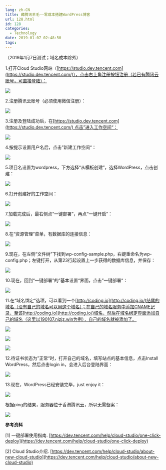 ```yaml
---
lang: zh-CN
title: 薅腾讯羊毛——零成本搭建WordPress博客
url: 128.html
id: 128
categories:
  - Technology
date: 2019-01-07 02:48:50
tags:
---
```


（2019年1月7日测试；域名成本除外）

1.打开Cloud Studio网站（[https://studio.dev.tencent.com](https://studio.dev.tencent.com/)），点击右上角注册按钮注册（若已有腾讯云账号，可直接登陆）：

![](https://pic.superbed.cn/item/5c6105805f3e509ed92be856)

2.注册腾讯云账号（必须使用微信注册）：

![](https://pic.superbed.cn/item/5c6105a05f3e509ed92be9c4)

3.注册及登陆成功后，在[https://studio.dev.tencent.com](https://studio.dev.tencent.com/) 点击”进入工作空间“：

![](https://pic.superbed.cn/item/5c6105ae5f3e509ed92bea96)

4.按提示设置用户名后，点击”新建工作空间“：

![](https://pic.superbed.cn/item/5c6105b95f3e509ed92beb27)

5.项目名设置为wordpress，下方选择“从模板创建”，选择WordPress，点击创建：

![](https://pic.superbed.cn/item/5c61063f5f3e509ed92bf22d)

6.打开创建好的工作空间：

![](https://pic.superbed.cn/item/5c61069b5f3e509ed92bf798)

7.加载完成后，最右侧点“一键部署”，再点“一键开启”：

![](https://pic.superbed.cn/item/5c6106a45f3e509ed92bf82a)

8.在“资源管理”菜单，有数据库的连接信息：

![](https://pic.superbed.cn/item/5c6106af5f3e509ed92bf8c1)

9.现在，在左侧“文件树”下找到wp-config-sample.php，右键重命名为wp-config.php；左键打开，从第23行起设置上一步获得的数据库信息，并保存：  

![](https://pic.superbed.cn/item/5c6106bb5f3e509ed92bf986)

10.现在，回到“一键部署”的”基本设置“界面，点击”一键部署“：

![](https://pic.superbed.cn/item/5c6106c65f3e509ed92bfa27)

11.在“域名绑定“选项，可以看到一个[http://coding.io](http://coding.io/)结尾的域名（没有自己的域名可以用这个域名）；在自己的域名服务中添加CNAME记录，至该[http://coding.io](http://coding.io/)域名，然后在域名绑定界面添加自己的域名（这里以190107.njzjz.win为例），自己的域名就被添加了。

![](https://pic.superbed.cn/item/5c61068c5f3e509ed92bf6cb)

![](https://pic.superbed.cn/item/5c6106815f3e509ed92bf62c)

![](https://pic.superbed.cn/item/5c6106785f3e509ed92bf5ab)

12.待证书状态为”正常“时，打开自己的域名，填写站点的基本信息，点击Install WordPress，然后点击login in，会进入后台登陆界面：  

![](https://pic.superbed.cn/item/5c61066e5f3e509ed92bf4f8)

13.现在，WordPress已经安装完毕，just enjoy it：  

![](https://pic.superbed.cn/item/5c61065d5f3e509ed92bf3f9)

根据ping的结果，服务器位于香港腾讯云，所以无需备案：

![](https://pic.superbed.cn/item/5c61064f5f3e509ed92bf32a)

**参考资料**

\[1\] 一键部署使用指南. [https://dev.tencent.com/help/cloud-studio/one-click-deploy](https://dev.tencent.com/help/cloud-studio/one-click-deploy)

\[2\] Cloud Studio介绍. [https://dev.tencent.com/help/cloud-studio/about-new-cloud-studio](https://dev.tencent.com/help/cloud-studio/about-new-cloud-studio)
